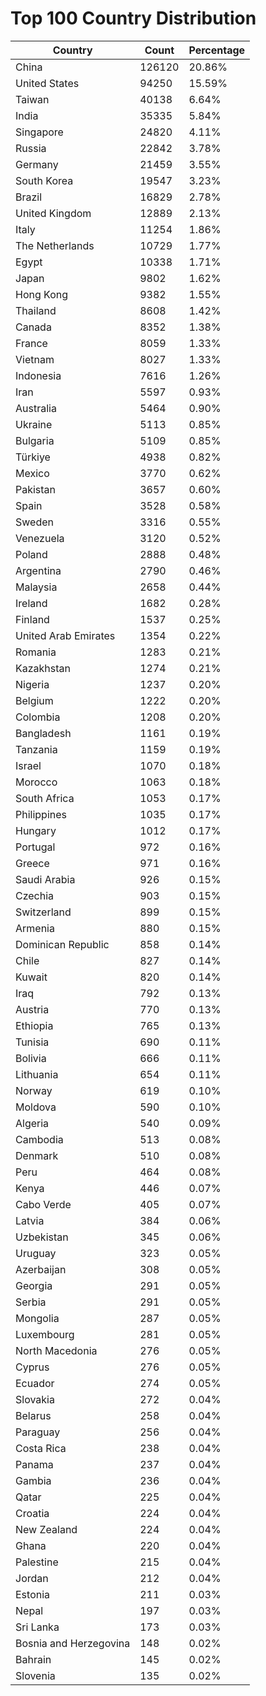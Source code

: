 # Top 100 Country Distribution
| Country | Count | Percentage |
|----|----|----|
| China | 126120 | 20.86% |
| United States | 94250 | 15.59% |
| Taiwan | 40138 | 6.64% |
| India | 35335 | 5.84% |
| Singapore | 24820 | 4.11% |
| Russia | 22842 | 3.78% |
| Germany | 21459 | 3.55% |
| South Korea | 19547 | 3.23% |
| Brazil | 16829 | 2.78% |
| United Kingdom | 12889 | 2.13% |
| Italy | 11254 | 1.86% |
| The Netherlands | 10729 | 1.77% |
| Egypt | 10338 | 1.71% |
| Japan | 9802 | 1.62% |
| Hong Kong | 9382 | 1.55% |
| Thailand | 8608 | 1.42% |
| Canada | 8352 | 1.38% |
| France | 8059 | 1.33% |
| Vietnam | 8027 | 1.33% |
| Indonesia | 7616 | 1.26% |
| Iran | 5597 | 0.93% |
| Australia | 5464 | 0.90% |
| Ukraine | 5113 | 0.85% |
| Bulgaria | 5109 | 0.85% |
| Türkiye | 4938 | 0.82% |
| Mexico | 3770 | 0.62% |
| Pakistan | 3657 | 0.60% |
| Spain | 3528 | 0.58% |
| Sweden | 3316 | 0.55% |
| Venezuela | 3120 | 0.52% |
| Poland | 2888 | 0.48% |
| Argentina | 2790 | 0.46% |
| Malaysia | 2658 | 0.44% |
| Ireland | 1682 | 0.28% |
| Finland | 1537 | 0.25% |
| United Arab Emirates | 1354 | 0.22% |
| Romania | 1283 | 0.21% |
| Kazakhstan | 1274 | 0.21% |
| Nigeria | 1237 | 0.20% |
| Belgium | 1222 | 0.20% |
| Colombia | 1208 | 0.20% |
| Bangladesh | 1161 | 0.19% |
| Tanzania | 1159 | 0.19% |
| Israel | 1070 | 0.18% |
| Morocco | 1063 | 0.18% |
| South Africa | 1053 | 0.17% |
| Philippines | 1035 | 0.17% |
| Hungary | 1012 | 0.17% |
| Portugal | 972 | 0.16% |
| Greece | 971 | 0.16% |
| Saudi Arabia | 926 | 0.15% |
| Czechia | 903 | 0.15% |
| Switzerland | 899 | 0.15% |
| Armenia | 880 | 0.15% |
| Dominican Republic | 858 | 0.14% |
| Chile | 827 | 0.14% |
| Kuwait | 820 | 0.14% |
| Iraq | 792 | 0.13% |
| Austria | 770 | 0.13% |
| Ethiopia | 765 | 0.13% |
| Tunisia | 690 | 0.11% |
| Bolivia | 666 | 0.11% |
| Lithuania | 654 | 0.11% |
| Norway | 619 | 0.10% |
| Moldova | 590 | 0.10% |
| Algeria | 540 | 0.09% |
| Cambodia | 513 | 0.08% |
| Denmark | 510 | 0.08% |
| Peru | 464 | 0.08% |
| Kenya | 446 | 0.07% |
| Cabo Verde | 405 | 0.07% |
| Latvia | 384 | 0.06% |
| Uzbekistan | 345 | 0.06% |
| Uruguay | 323 | 0.05% |
| Azerbaijan | 308 | 0.05% |
| Georgia | 291 | 0.05% |
| Serbia | 291 | 0.05% |
| Mongolia | 287 | 0.05% |
| Luxembourg | 281 | 0.05% |
| North Macedonia | 276 | 0.05% |
| Cyprus | 276 | 0.05% |
| Ecuador | 274 | 0.05% |
| Slovakia | 272 | 0.04% |
| Belarus | 258 | 0.04% |
| Paraguay | 256 | 0.04% |
| Costa Rica | 238 | 0.04% |
| Panama | 237 | 0.04% |
| Gambia | 236 | 0.04% |
| Qatar | 225 | 0.04% |
| Croatia | 224 | 0.04% |
| New Zealand | 224 | 0.04% |
| Ghana | 220 | 0.04% |
| Palestine | 215 | 0.04% |
| Jordan | 212 | 0.04% |
| Estonia | 211 | 0.03% |
| Nepal | 197 | 0.03% |
| Sri Lanka | 173 | 0.03% |
| Bosnia and Herzegovina | 148 | 0.02% |
| Bahrain | 145 | 0.02% |
| Slovenia | 135 | 0.02% |
